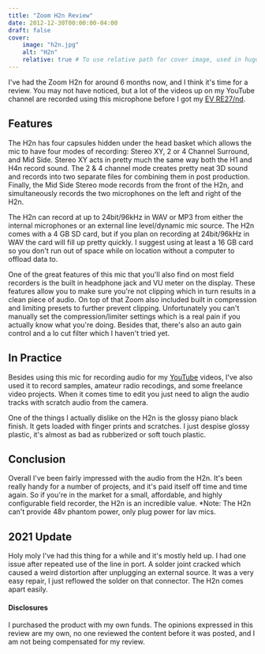 ```yaml
---
title: "Zoom H2n Review"
date: 2012-12-30T00:00:00-04:00
draft: false
cover:
    image: "h2n.jpg"
    alt: "H2n"
    relative: true # To use relative path for cover image, used in hugo Page-bundles
---
```


I've had the Zoom H2n for around 6 months now, and I think it's time for a review. You may not have noticed, but a lot of the videos up on my YouTube channel are recorded using this microphone before I got my [EV RE27/nd](http://www.youtube.com/watch?v=bza598PjIKw).

## Features

The H2n has four capsules hidden under the head basket which allows the mic to have four modes of recording: Stereo XY, 2 or 4 Channel Surround, and Mid Side. Stereo XY acts in pretty much the same way both the H1 and H4n record sound. The 2 & 4 channel mode creates pretty neat 3D sound and records into two separate files for combining them in post production. Finally, the Mid Side Stereo mode records from the front of the H2n, and simultaneously records the two microphones on the left and right of the H2n.

The H2n can record at up to 24bit/96kHz in WAV or MP3 from either the internal microphones or an external line level/dynamic mic source. The H2n comes with a 4 GB SD card, but if you plan on recording at 24bit/96kHz in WAV the card will fill up pretty quickly. I suggest using at least a 16 GB card so you don't run out of space while on location without a computer to offload data to.

One of the great features of this mic that you'll also find on most field recorders is the built in headphone jack and VU meter on the display. These features allow you to make sure you're not clipping which in turn results in a clean piece of audio. On top of that Zoom also included built in compression and limiting presets to further prevent clipping. Unfortunately you can't manually set the compression/limiter settings which is a real pain if you actually know what you're doing. Besides that, there's also an auto gain control and a lo cut filter which I haven't tried yet.


## In Practice

Besides using this mic for recording audio for my [YouTube](http://youtube.com/thetechzonelive) videos, I've also used it to record samples, amateur radio recodings, and some freelance video projects. When it comes time to edit you just need to align the audio tracks with scratch audio from the camera.

One of the things I actually dislike on the H2n is the glossy piano black finish. It gets loaded with finger prints and scratches. I just despise glossy plastic, it's almost as bad as rubberized or soft touch plastic.


## Conclusion

Overall I've been fairly impressed with the audio from the H2n. It's been really handy for a number of projects, and it's paid itself off time and time again. So if you're in the market for a small, affordable, and highly configurable field recorder, the H2n is an incredible value.
*Note: The H2n can't provide 48v phantom power, only plug power for lav mics.

## 2021 Update

Holy moly I've had this thing for a while and it's mostly held up. I had one issue after repeated use of the line in port. A solder joint cracked which caused a weird distortion after unplugging an external source. It was a very easy repair, I just reflowed the solder on that connector. The H2n comes apart easily.

#### Disclosures

I purchased the product with my own funds. The opinions expressed in this review are my own, no one reviewed the content before it was posted, and I am not being compensated for my review.